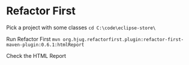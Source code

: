 # Refactor First


Pick a project with some classes 
    `cd C:\code\eclipse-store\`

Run Refactor First
    `mvn org.hjug.refactorfirst.plugin:refactor-first-maven-plugin:0.6.1:htmlReport`

Check the HTML Report

